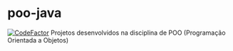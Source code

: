# poo-java
[![CodeFactor](https://www.codefactor.io/repository/github/wllr9505/poo-java/badge)](https://www.codefactor.io/repository/github/wllr9505/poo-java)
Projetos desenvolvidos na disciplina de POO (Programação Orientada a Objetos)
